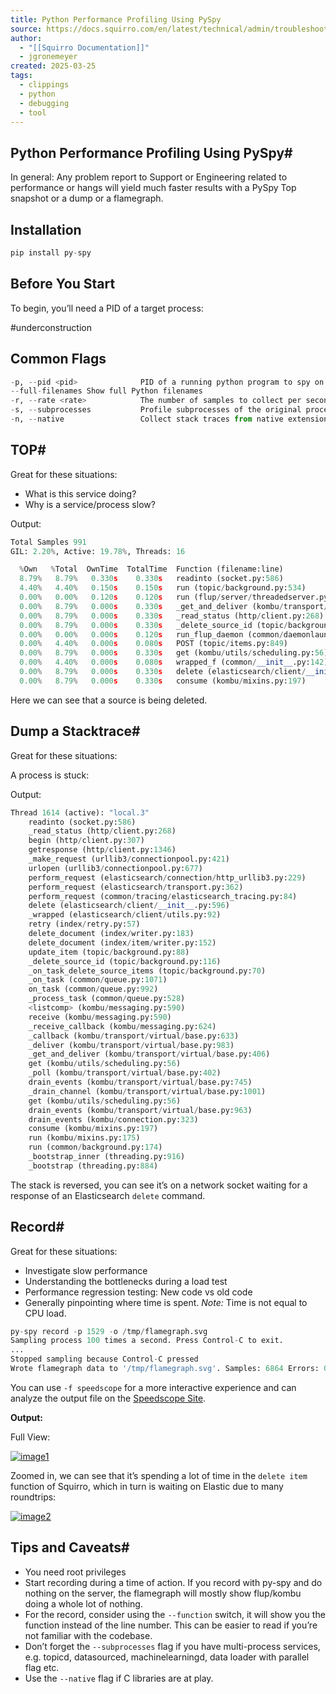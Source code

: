 ```yaml
---
title: Python Performance Profiling Using PySpy
source: https://docs.squirro.com/en/latest/technical/admin/troubleshooting/python-profiling-pyspy.html
author:
  - "[[Squirro Documentation]]"
  - jgronemeyer
created: 2025-03-25
tags:
  - clippings
  - python
  - debugging
  - tool
---
```

## Python Performance Profiling Using PySpy#

In general: Any problem report to Support or Engineering related to performance or hangs will yield much faster results with a PySpy Top snapshot or a dump or a flamegraph.

## Installation

```python
pip install py-spy
```

## Before You Start

To begin, you’ll need a PID of a target process:

#underconstruction 

## Common Flags

```python
-p, --pid <pid>              PID of a running python program to spy on
--full-filenames Show full Python filenames
-r, --rate <rate>            The number of samples to collect per second [default: 100]
-s, --subprocesses           Profile subprocesses of the original process
-n, --native                 Collect stack traces from native extensions written in Cython, C or C++
```

## TOP#

Great for these situations:

- What is this service doing?
- Why is a service/process slow?

Output:

```python
Total Samples 991
GIL: 2.20%, Active: 19.78%, Threads: 16

  %Own   %Total  OwnTime  TotalTime  Function (filename:line)
  8.79%   8.79%   0.330s    0.330s   readinto (socket.py:586)
  4.40%   4.40%   0.150s    0.150s   run (topic/background.py:534)
  0.00%   0.00%   0.120s    0.120s   run (flup/server/threadedserver.py:76)
  0.00%   8.79%   0.000s    0.330s   _get_and_deliver (kombu/transport/virtual/base.py:406)
  0.00%   8.79%   0.000s    0.330s   _read_status (http/client.py:268)
  0.00%   8.79%   0.000s    0.330s   _delete_source_id (topic/background.py:116)
  0.00%   0.00%   0.000s    0.120s   run_flup_daemon (common/daemonlauncher.py:89)
  0.00%   4.40%   0.000s    0.080s   POST (topic/items.py:849)
  0.00%   8.79%   0.000s    0.330s   get (kombu/utils/scheduling.py:56)
  0.00%   4.40%   0.000s    0.080s   wrapped_f (common/__init__.py:142)
  0.00%   8.79%   0.000s    0.330s   delete (elasticsearch/client/__init__.py:596)
  0.00%   8.79%   0.000s    0.330s   consume (kombu/mixins.py:197)
```

Here we can see that a source is being deleted.

## Dump a Stacktrace#

Great for these situations:

A process is stuck:

Output:

```python
Thread 1614 (active): "local.3"
    readinto (socket.py:586)
    _read_status (http/client.py:268)
    begin (http/client.py:307)
    getresponse (http/client.py:1346)
    _make_request (urllib3/connectionpool.py:421)
    urlopen (urllib3/connectionpool.py:677)
    perform_request (elasticsearch/connection/http_urllib3.py:229)
    perform_request (elasticsearch/transport.py:362)
    perform_request (common/tracing/elasticsearch_tracing.py:84)
    delete (elasticsearch/client/__init__.py:596)
    _wrapped (elasticsearch/client/utils.py:92)
    retry (index/retry.py:57)
    delete_document (index/writer.py:183)
    delete_document (index/item/writer.py:152)
    update_item (topic/background.py:88)
    _delete_source_id (topic/background.py:116)
    _on_task_delete_source_items (topic/background.py:70)
    _on_task (common/queue.py:1071)
    on_task (common/queue.py:992)
    _process_task (common/queue.py:528)
    <listcomp> (kombu/messaging.py:590)
    receive (kombu/messaging.py:590)
    _receive_callback (kombu/messaging.py:624)
    _callback (kombu/transport/virtual/base.py:633)
    _deliver (kombu/transport/virtual/base.py:983)
    _get_and_deliver (kombu/transport/virtual/base.py:406)
    get (kombu/utils/scheduling.py:56)
    _poll (kombu/transport/virtual/base.py:402)
    drain_events (kombu/transport/virtual/base.py:745)
    _drain_channel (kombu/transport/virtual/base.py:1001)
    get (kombu/utils/scheduling.py:56)
    drain_events (kombu/transport/virtual/base.py:963)
    drain_events (kombu/connection.py:323)
    consume (kombu/mixins.py:197)
    run (kombu/mixins.py:175)
    run (common/background.py:174)
    _bootstrap_inner (threading.py:916)
    _bootstrap (threading.py:884)
```

The stack is reversed, you can see it’s on a network socket waiting for a response of an Elasticsearch `delete` command.

## Record#

Great for these situations:

- Investigate slow performance
- Understanding the bottlenecks during a load test
- Performance regression testing: New code vs old code
- Generally pinpointing where time is spent. *Note:* Time is not equal to CPU load.

```python
py-spy record -p 1529 -o /tmp/flamegraph.svg
Sampling process 100 times a second. Press Control-C to exit.
...
Stopped sampling because Control-C pressed
Wrote flamegraph data to '/tmp/flamegraph.svg'. Samples: 6864 Errors: 0
```

You can use `-f speedscope` for a more interactive experience and can analyze the output file on the [Speedscope Site](https://www.speedscope.app/).

**Output:**

Full View:

[![image1](https://s3.amazonaws.com/download.squirro.net/docs/migrated-attachments/2571011002/2571011035.png)](https://s3.amazonaws.com/download.squirro.net/docs/migrated-attachments/2571011002/2571011035.png)

Zoomed in, we can see that it’s spending a lot of time in the `delete item` function of Squirro, which in turn is waiting on Elastic due to many roundtrips:

[![image2](https://s3.amazonaws.com/download.squirro.net/docs/migrated-attachments/2571011002/2571011049.png)](https://s3.amazonaws.com/download.squirro.net/docs/migrated-attachments/2571011002/2571011049.png)

## Tips and Caveats#

- You need root privileges
- Start recording during a time of action. If you record with py-spy and do nothing on the server, the flamegraph will mostly show flup/kombu doing a whole lot of nothing.
- For the record, consider using the `--function` switch, it will show you the function instead of the line number. This can be easier to read if you’re not familiar with the codebase.
- Don’t forget the `--subprocesses` flag if you have multi-process services, e.g. topicd, datasourced, machinelearningd, data loader with parallel flag etc.
- Use the `--native` flag if C libraries are at play.